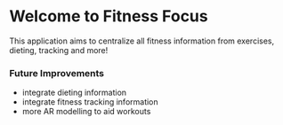 # Welcome to Fitness Focus

This application aims to centralize all fitness information from exercises, dieting, tracking and more!

### Future Improvements

+ integrate dieting information
+ integrate fitness tracking information
+ more AR modelling to aid workouts

